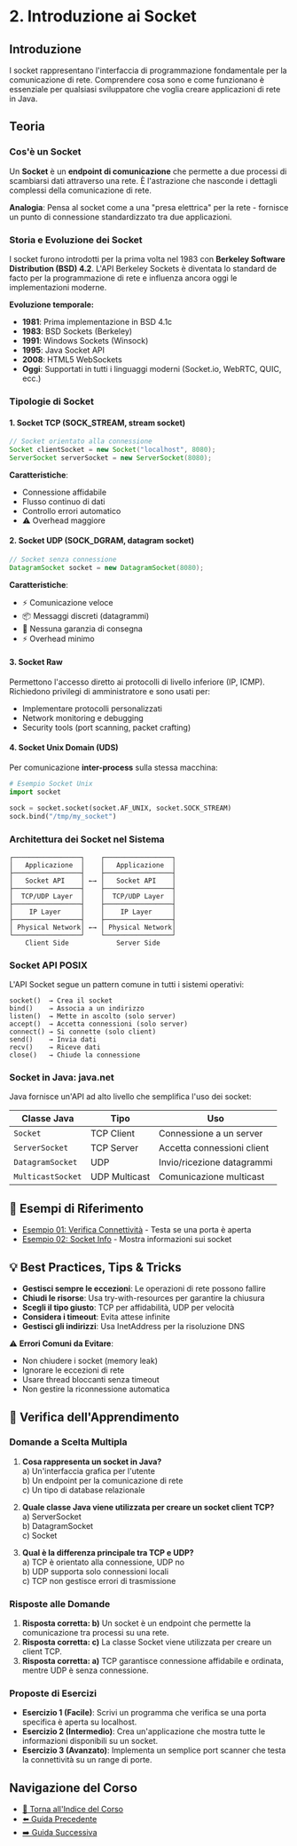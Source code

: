 # 2. Introduzione ai Socket

## Introduzione
I socket rappresentano l'interfaccia di programmazione fondamentale per la comunicazione di rete. Comprendere cosa sono e come funzionano è essenziale per qualsiasi sviluppatore che voglia creare applicazioni di rete in Java.

## Teoria

### Cos'è un Socket

Un **Socket** è un **endpoint di comunicazione** che permette a due processi di scambiarsi dati attraverso una rete. È l'astrazione che nasconde i dettagli complessi della comunicazione di rete.

**Analogia**: Pensa al socket come a una "presa elettrica" per la rete - fornisce un punto di connessione standardizzato tra due applicazioni.

### Storia e Evoluzione dei Socket

I socket furono introdotti per la prima volta nel 1983 con **Berkeley Software Distribution (BSD) 4.2**. L'API Berkeley Sockets è diventata lo standard de facto per la programmazione di rete e influenza ancora oggi le implementazioni moderne.

**Evoluzione temporale:**
- **1981**: Prima implementazione in BSD 4.1c
- **1983**: BSD Sockets (Berkeley)
- **1991**: Windows Sockets (Winsock)
- **1995**: Java Socket API
- **2008**: HTML5 WebSockets
- **Oggi**: Supportati in tutti i linguaggi moderni (Socket.io, WebRTC, QUIC, ecc.) 

### Tipologie di Socket

#### 1. Socket TCP (SOCK_STREAM, stream socket)
```java
// Socket orientato alla connessione
Socket clientSocket = new Socket("localhost", 8080);
ServerSocket serverSocket = new ServerSocket(8080);
```

**Caratteristiche**:
- Connessione affidabile
- Flusso continuo di dati  
- Controllo errori automatico
- ⚠️ Overhead maggiore

#### 2. Socket UDP (SOCK_DGRAM, datagram socket)
```java
// Socket senza connessione
DatagramSocket socket = new DatagramSocket(8080);
```

**Caratteristiche**:
- ⚡ Comunicazione veloce
- 📦 Messaggi discreti (datagrammi)
- 🚫 Nessuna garanzia di consegna
- ⚡ Overhead minimo

#### 3. **Socket Raw**
Permettono l'accesso diretto ai protocolli di livello inferiore (IP, ICMP). Richiedono privilegi di amministratore e sono usati per:
- Implementare protocolli personalizzati
- Network monitoring e debugging
- Security tools (port scanning, packet crafting)

#### 4. **Socket Unix Domain (UDS)**
Per comunicazione **inter-process** sulla stessa macchina:
```python
# Esempio Socket Unix
import socket

sock = socket.socket(socket.AF_UNIX, socket.SOCK_STREAM)
sock.bind("/tmp/my_socket")
```

### Architettura dei Socket nel Sistema

```
┌─────────────────┐    ┌─────────────────┐
│   Applicazione  │    │   Applicazione  │
├─────────────────┤    ├─────────────────┤
│   Socket API    │ ←→ │   Socket API    │
├─────────────────┤    ├─────────────────┤
│  TCP/UDP Layer  │    │  TCP/UDP Layer  │
├─────────────────┤    ├─────────────────┤
│    IP Layer     │    │    IP Layer     │
├─────────────────┤    ├─────────────────┤
│ Physical Network│ ←→ │ Physical Network│
└─────────────────┘    └─────────────────┘
    Client Side            Server Side
```

### Socket API POSIX

L'API Socket segue un pattern comune in tutti i sistemi operativi:

```
socket()  → Crea il socket
bind()    → Associa a un indirizzo
listen()  → Mette in ascolto (solo server)
accept()  → Accetta connessioni (solo server)
connect() → Si connette (solo client)
send()    → Invia dati
recv()    → Riceve dati
close()   → Chiude la connessione
```

### Socket in Java: java.net

Java fornisce un'API ad alto livello che semplifica l'uso dei socket:

| **Classe Java** | **Tipo** | **Uso** |
|----------------|----------|---------|
| `Socket` | TCP Client | Connessione a un server |
| `ServerSocket` | TCP Server | Accetta connessioni client |
| `DatagramSocket` | UDP | Invio/ricezione datagrammi |
| `MulticastSocket` | UDP Multicast | Comunicazione multicast |

## 🔗 Esempi di Riferimento

- [Esempio 01: Verifica Connettività](./esempi/TestConnettivita.java) - Testa se una porta è aperta
- [Esempio 02: Socket Info](./esempi/SocketInfo.java) - Mostra informazioni sui socket

## 💡 Best Practices, Tips & Tricks

- **Gestisci sempre le eccezioni**: Le operazioni di rete possono fallire
- **Chiudi le risorse**: Usa try-with-resources per garantire la chiusura
- **Scegli il tipo giusto**: TCP per affidabilità, UDP per velocità
- **Considera i timeout**: Evita attese infinite
- **Gestisci gli indirizzi**: Usa InetAddress per la risoluzione DNS

⚠️ **Errori Comuni da Evitare**:
- Non chiudere i socket (memory leak)
- Ignorare le eccezioni di rete
- Usare thread bloccanti senza timeout
- Non gestire la riconnessione automatica

## 🧠 Verifica dell'Apprendimento

### Domande a Scelta Multipla

1. **Cosa rappresenta un socket in Java?**  
    a) Un'interfaccia grafica per l'utente  
    b) Un endpoint per la comunicazione di rete  
    c) Un tipo di database relazionale

2. **Quale classe Java viene utilizzata per creare un socket client TCP?**  
    a) ServerSocket  
    b) DatagramSocket  
    c) Socket

3. **Qual è la differenza principale tra TCP e UDP?**  
    a) TCP è orientato alla connessione, UDP no  
    b) UDP supporta solo connessioni locali  
    c) TCP non gestisce errori di trasmissione

### Risposte alle Domande
1. **Risposta corretta: b)** Un socket è un endpoint che permette la comunicazione tra processi su una rete.
2. **Risposta corretta: c)** La classe Socket viene utilizzata per creare un client TCP.
3. **Risposta corretta: a)** TCP garantisce connessione affidabile e ordinata, mentre UDP è senza connessione.

### Proposte di Esercizi
- **Esercizio 1 (Facile)**: Scrivi un programma che verifica se una porta specifica è aperta su localhost.
- **Esercizio 2 (Intermedio)**: Crea un'applicazione che mostra tutte le informazioni disponibili su un socket.
- **Esercizio 3 (Avanzato)**: Implementa un semplice port scanner che testa la connettività su un range di porte.

## Navigazione del Corso
- [📑 Torna all'Indice del Corso](../README.md)
- [⬅️ Guida Precedente](01-Concetti-Fondamentali-Networking.md)
- [➡️ Guida Successiva](03-Architetture-Client-Server.md)